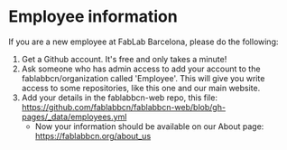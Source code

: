 # Employee information


If you are a new employee at FabLab Barcelona, please do the following:
1. Get a Github account. It's free and only takes a minute!
1. Ask someone who has admin access to add your account to the fablabbcn/organization called 'Employee'. This will give you write access to some repositories, like this one and our main website.
1. Add your details in the fablabbcn-web repo, this file: https://github.com/fablabbcn/fablabbcn-web/blob/gh-pages/_data/employees.yml 
   * Now your information should be available on our About page: https://fablabbcn.org/about_us 
